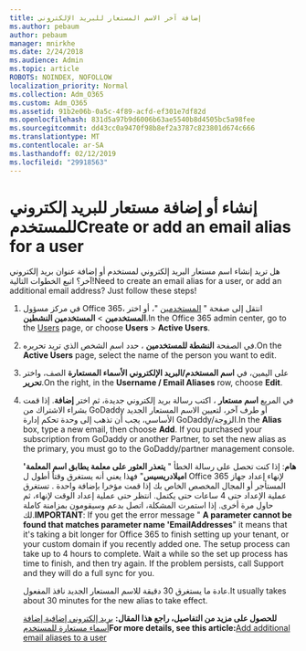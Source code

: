 ```yaml
---
title: إضافة آخر الاسم المستعار للبريد الإلكتروني
ms.author: pebaum
author: pebaum
manager: mnirkhe
ms.date: 2/24/2018
ms.audience: Admin
ms.topic: article
ROBOTS: NOINDEX, NOFOLLOW
localization_priority: Normal
ms.collection: Adm_O365
ms.custom: Adm_O365
ms.assetid: 91b2e06b-0a5c-4f89-acfd-ef301e7df82d
ms.openlocfilehash: 831d5a97b9d6006b63ae5540b8d4505bc5a98fee
ms.sourcegitcommit: dd43cc0a9470f98b8ef2a3787c823801d674c666
ms.translationtype: MT
ms.contentlocale: ar-SA
ms.lasthandoff: 02/12/2019
ms.locfileid: "29918563"
---
```

# <a name="create-or-add-an-email-alias-for-a-user"></a><span data-ttu-id="a7e6b-102">إنشاء أو إضافة مستعار للبريد إلكتروني للمستخدم</span><span class="sxs-lookup"><span data-stu-id="a7e6b-102">Create or add an email alias for a user</span></span>

<span data-ttu-id="a7e6b-p101">هل تريد إنشاء اسم مستعار البريد إلكتروني لمستخدم أو إضافة عنوان بريد إلكتروني آخر؟ اتبع الخطوات التالية!</span><span class="sxs-lookup"><span data-stu-id="a7e6b-p101">Need to create an email alias for a user, or add an additional email address? Just follow these steps!</span></span>
  
1. <span data-ttu-id="a7e6b-105">في مركز مسؤول Office 365، انتقل إلى صفحة " [المستخدمين](https://go.microsoft.com/fwlink/p/?linkid=834822) "، أو اختر **المستخدمين** \> **المستخدمين النشطين**.</span><span class="sxs-lookup"><span data-stu-id="a7e6b-105">In the Office 365 admin center, go to the [Users](https://go.microsoft.com/fwlink/p/?linkid=834822) page, or choose **Users** \> **Active Users**.</span></span>
    
2. <span data-ttu-id="a7e6b-106">في الصفحة **النشطة للمستخدمين** ، حدد اسم الشخص الذي تريد تحريره.</span><span class="sxs-lookup"><span data-stu-id="a7e6b-106">On the **Active Users** page, select the name of the person you want to edit.</span></span> 
    
3. <span data-ttu-id="a7e6b-107">على اليمين، في **اسم المستخدم/البريد الإلكتروني الأسماء المستعارة** الصف، واختر **تحرير**.</span><span class="sxs-lookup"><span data-stu-id="a7e6b-107">On the right, in the **Username / Email Aliases** row, choose **Edit**.</span></span>
    
4. <span data-ttu-id="a7e6b-p102">في المربع **اسم مستعار** ، اكتب رسالة بريد إلكتروني جديدة، ثم اختر **إضافة**. إذا قمت بشراء الاشتراك من GoDaddy أو طرف آخر، لتعيين الاسم المستعار الجديد الأساسي، يجب أن تذهب إلى وحدة تحكم إدارة GoDaddy/الزوجة.</span><span class="sxs-lookup"><span data-stu-id="a7e6b-p102">In the **Alias** box, type a new email, then choose **Add**. If you purchased your subscription from GoDaddy or another Partner, to set the new alias as the primary, you must go to the GoDaddy/partner management console.</span></span> 
    
    <span data-ttu-id="a7e6b-p103">**هام**: إذا كنت تحصل على رسالة الخطأ " **يتعذر العثور على معلمة يطابق اسم المعلمة' اميلادريسيس**" فهذا يعني أنه يستغرق وقتاً أطول ل Office 365 لإنهاء إعداد جهاز المستأجر أو المجال المخصص الخاص بك إذا قمت مؤخرا بإضافة واحدة . تستغرق عملية الإعداد حتى 4 ساعات حتى يكتمل. انتظر حتى عملية إعداد الوقت لإنهاء، ثم حاول مرة أخرى. إذا استمرت المشكلة، اتصل بدعم وسيقومون بمزامنة كاملة لك.</span><span class="sxs-lookup"><span data-stu-id="a7e6b-p103">**IMPORTANT**: If you get the error message " **A parameter cannot be found that matches parameter name 'EmailAddresses**" it means that it's taking a bit longer for Office 365 to finish setting up your tenant, or your custom domain if you recently added one. The setup process can take up to 4 hours to complete. Wait a while so the set up process has time to finish, and then try again. If the problem persists, call Support and they will do a full sync for you.</span></span>
    
    <span data-ttu-id="a7e6b-114">عادة ما يستغرق 30 دقيقة للاسم المستعار الجديد نافذ المفعول.</span><span class="sxs-lookup"><span data-stu-id="a7e6b-114">It usually takes about 30 minutes for the new alias to take effect.</span></span>
    
    <span data-ttu-id="a7e6b-115">**للحصول على مزيد من التفاصيل، راجع هذا المقال:** [بريد إلكتروني إضافية إضافة أسماء مستعارة للمستخدم](https://support.office.com/article/Add-additional-email-aliases-to-a-user-0b0bd900-68b1-4bf5-808b-5d240a7739f4.aspx)</span><span class="sxs-lookup"><span data-stu-id="a7e6b-115">**For more details, see this article:**[Add additional email aliases to a user](https://support.office.com/article/Add-additional-email-aliases-to-a-user-0b0bd900-68b1-4bf5-808b-5d240a7739f4.aspx)</span></span>
    

